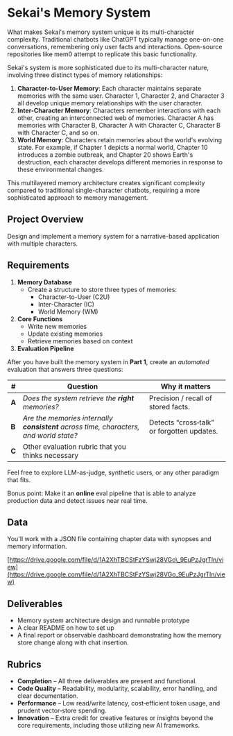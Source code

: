 # Sekai's Memory System

What makes Sekai's memory system unique is its multi-character complexity. Traditional chatbots like ChatGPT typically manage one-on-one conversations, remembering only user facts and interactions. Open-source repositories like mem0 attempt to replicate this basic functionality.

Sekai's system is more sophisticated due to its multi-character nature, involving three distinct types of memory relationships:

1. **Character-to-User Memory**: Each character maintains separate memories with the same user. Character 1, Character 2, and Character 3 all develop unique memory relationships with the user character.  
2. **Inter-Character Memory**: Characters remember interactions with each other, creating an interconnected web of memories. Character A has memories with Character B, Character A with Character C, Character B with Character C, and so on.  
3. **World Memory**: Characters retain memories about the world's evolving state. For example, if Chapter 1 depicts a normal world, Chapter 10 introduces a zombie outbreak, and Chapter 20 shows Earth's destruction, each character develops different memories in response to these environmental changes.

This multilayered memory architecture creates significant complexity compared to traditional single-character chatbots, requiring a more sophisticated approach to memory management.

## **Project Overview**

Design and implement a memory system for a narrative-based application with multiple characters.

## **Requirements**

1. **Memory Database**  
   * Create a structure to store three types of memories:  
     * Character-to-User (C2U)  
     * Inter-Character (IC)  
     * World Memory (WM)  
2. **Core Functions**  
   * Write new memories  
   * Update existing memories  
   * Retrieve memories based on context  
3. **Evaluation Pipeline**

After you have built the memory system in **Part 1**, create an *automated* evaluation that answers three questions:

| \# | Question | Why it matters |
| ----- | ----- | ----- |
| **A** | *Does the system retrieve the **right** memories?* | Precision / recall of stored facts. |
| **B** | *Are the memories internally **consistent** across time, characters, and world state?* | Detects “cross‑talk” or forgotten updates. |
| **C** | Other evaluation rubric that you thinks necessary |  |

Feel free to explore LLM-as-judge, synthetic users, or any other paradigm that fits.

Bonus point: Make it an **online** eval pipeline that is able to analyze production data and detect issues near real time.

## **Data**

You'll work with a JSON file containing chapter data with synopses and memory information.

[https://drive.google.com/file/d/1A2XhTBCStFzYSwj28VGo\_9EuPzJgrTln/view](https://drive.google.com/file/d/1A2XhTBCStFzYSwj28VGo_9EuPzJgrTln/view)

## **Deliverables**

* Memory system architecture design and runnable prototype  
* A clear README on how to set up  
* A final report or observable dashboard demonstrating how the memory store change along with chat insertion.

## **Rubrics**

* **Completion** – All three deliverables are present and functional.  
* **Code Quality** – Readability, modularity, scalability, error handling, and clear documentation.  
* **Performance** – Low read/write latency, cost‑efficient token usage, and prudent vector‑store spending.  
* **Innovation** – Extra credit for creative features or insights beyond the core requirements, including those utilizing new AI frameworks.

